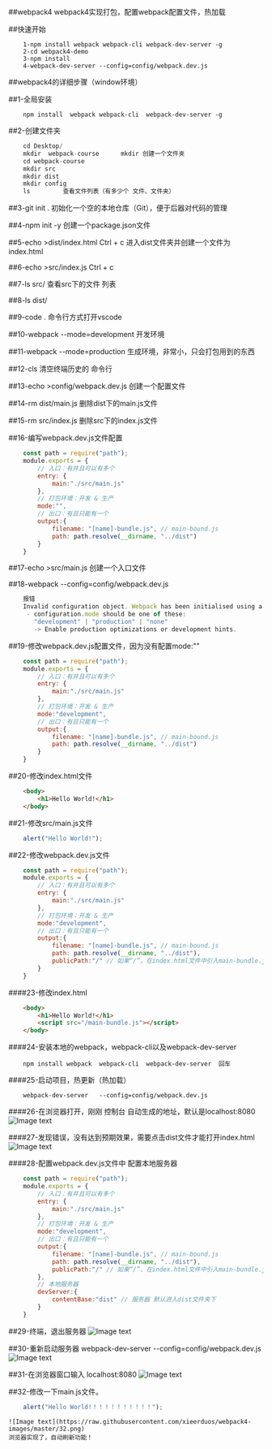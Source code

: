##webpack4
    webpack4实现打包，配置webpack配置文件，热加载

##快速开始
```nodejs 
    1-npm install webpack webpack-cli webpack-dev-server -g
    2-cd webpack4-demo
    3-npm install
    4-webpack-dev-server --config=config/webpack.dev.js
```

##webpack4的详细步骤（window环境）
    

##1-全局安装
```nodejs
	npm install  webpack webpack-cli  webpack-dev-server -g
```

##2-创建文件夹
```javascript
	cd Desktop/
	mkdir  webpack-course      mkdir 创建一个文件夹
	cd webpack-course
	mkdir src
	mkdir dist
	mkdir config
	ls         查看文件列表（有多少个 文件、文件夹）
```

##3-git init .       初始化一个空的本地仓库（Git），便于后器对代码的管理


##4-npm init -y  创建一个package.json文件


##5-echo >dist/index.html   Ctrl + c              进入dist文件夹并创建一个文件为index.html 


##6-echo >src/index.js   Ctrl + c



##7-ls src/     查看src下的文件  列表


##8-ls dist/


##9-code .     命令行方式打开vscode



##10-webpack --mode=development   开发环境


##11-webpack --mode=production  生成环境，非常小，只会打包用到的东西



##12-cls   清空终端历史的  命令行


##13-echo >config/webpack.dev.js        创建一个配置文件


##14-rm  dist/main.js  删除dist下的main.js文件


##15-rm  src/index.js   删除src下的index.js文件



##16-编写webpack.dev.js文件配置
```javascript
	const path = require("path");
	module.exports = {
		// 入口：有并且可以有多个
		entry: {
			main:"./src/main.js"
		},
		// 打包环境：开发 & 生产
		mode:"",
		// 出口：有且只能有一个
		output:{
			filename: "[name]-bundle.js", // main-bound.js
			path: path.resolve(__dirname, "../dist")
		}
	}
```
##17-echo  >src/main.js  创建一个入口文件


##18-webpack --config=config/webpack.dev.js
```javascript
	报错
	Invalid configuration object. Webpack has been initialised using a configuration object that does not match the API schema.
	 - configuration.mode should be one of these:
	   "development" | "production" | "none"
	   -> Enable production optimizations or development hints.
```

##19-修改webpack.dev.js配置文件，因为没有配置mode:""
```javascript
	const path = require("path");
	module.exports = {
		// 入口：有并且可以有多个
		entry: {
			main:"./src/main.js"
		},
		// 打包环境：开发 & 生产
		mode:"development",
		// 出口：有且只能有一个
		output:{
			filename: "[name]-bundle.js", // main-bound.js
			path: path.resolve(__dirname, "../dist")
		}
    }
```


##20-修改index.html文件
```html
	<body>
		<h1>Hello World!</h1>
    </body>
```


##21-修改src/main.js文件
```javascript
    alert("Hello World!");
```


##22-修改webpack.dev.js文件
```javascript
	const path = require("path");
	module.exports = {
		// 入口：有并且可以有多个
		entry: {
			main:"./src/main.js"
		},
		// 打包环境：开发 & 生产
		mode:"development",
		// 出口：有且只能有一个
		output:{
			filename: "[name]-bundle.js", // main-bound.js
			path: path.resolve(__dirname, "../dist"),
			publicPath:"/" // 如果“/”，在index.html文件中引入main-bundle.js。这么写：<script src="/main-bundle.js"></script> 。 如果写的是：“/js”，在index.html文件中引入main-bundle.js。这么写：<script src="/js/main-bundle.js"></script>
		}
    }
```


####23-修改index.html
```html
	<body>
		<h1>Hello World!</h1>
		<script src="/main-bundle.js"></script>
    </body>
```
####24-安装本地的webpack，webpack-cli以及webpack-dev-server
```nodejs
	npm install webpack  webpack-cli  webpack-dev-server  回车
```

####25-启动项目，热更新（热加载）
```ndoejs
	webpack-dev-server   --config=config/webpack.dev.js  
```

####26-在浏览器打开，刚刚 控制台 自动生成的地址，默认是localhost:8080
    ![Image text](https://raw.githubusercontent.com/xieerduos/webpack4-images/master/26.png)

####27-发现错误，没有达到预期效果，需要点击dist文件才能打开index.html
    ![Image text](https://raw.githubusercontent.com/xieerduos/webpack4-images/master/27.png)

####28-配置webpack.dev.js文件中  配置本地服务器
```javascript
	const path = require("path");
	module.exports = {
		// 入口：有并且可以有多个
		entry: {
			main:"./src/main.js"
		},
		// 打包环境：开发 & 生产
		mode:"development",
		// 出口：有且只能有一个
		output:{
			filename: "[name]-bundle.js", // main-bound.js
			path: path.resolve(__dirname, "../dist"),
			publicPath:"/" // 如果“/”，在index.html文件中引入main-bundle.js。这么写：<script src="/main-bundle.js"></script> 。 如果写的是：“/js”，在index.html文件中引入main-bundle.js。这么写：<script src="/js/main-bundle.js"></script>
		},
		// 本地服务器
		devServer:{
			contentBase:"dist" // 服务器 默认进入dist文件夹下
		}
    }
```


##29-终端，退出服务器
    ![Image text](https://raw.githubusercontent.com/xieerduos/webpack4-images/master/29.png)

##30-重新启动服务器
	webpack-dev-server  --config=config/webpack.dev.js
	![Image text](https://raw.githubusercontent.com/xieerduos/webpack4-images/master/30.png)
    
##31-在浏览器窗口输入 localhost:8080
    ![Image text](https://raw.githubusercontent.com/xieerduos/webpack4-images/master/31.png)
	
##32-修改一下main.js文件。
```javascript
	alert("Hello World!！！！！！！！！！！");
```
    ![Image text](https://raw.githubusercontent.com/xieerduos/webpack4-images/master/32.png)
	浏览器实现了，自动刷新功能！




